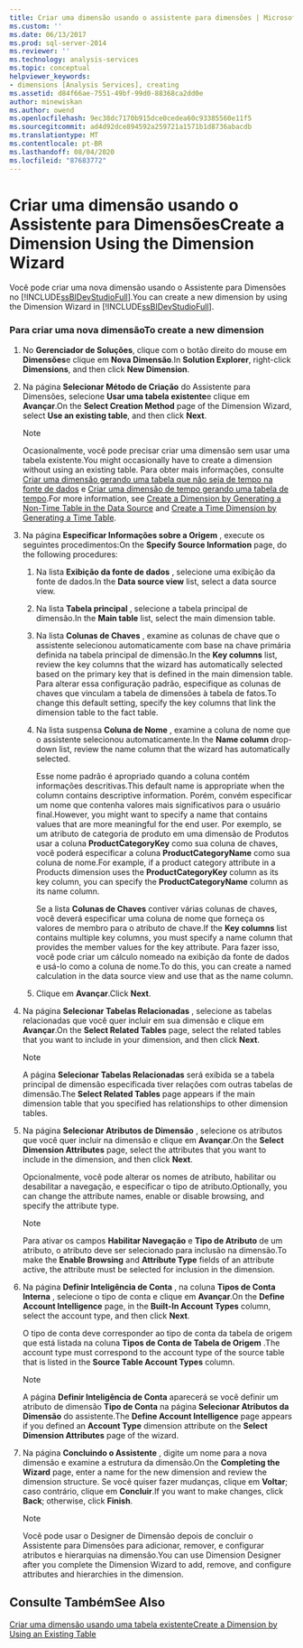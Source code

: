 ```yaml
---
title: Criar uma dimensão usando o assistente para dimensões | Microsoft Docs
ms.custom: ''
ms.date: 06/13/2017
ms.prod: sql-server-2014
ms.reviewer: ''
ms.technology: analysis-services
ms.topic: conceptual
helpviewer_keywords:
- dimensions [Analysis Services], creating
ms.assetid: d84f66ae-7551-49bf-99d0-88368ca2dd0e
author: minewiskan
ms.author: owend
ms.openlocfilehash: 9ec38dc7170b915dce0cedea60c93385560e11f5
ms.sourcegitcommit: ad4d92dce894592a259721a1571b1d8736abacdb
ms.translationtype: MT
ms.contentlocale: pt-BR
ms.lasthandoff: 08/04/2020
ms.locfileid: "87683772"
---
```

# <a name="create-a-dimension-using-the-dimension-wizard"></a><span data-ttu-id="b40ae-102">Criar uma dimensão usando o Assistente para Dimensões</span><span class="sxs-lookup"><span data-stu-id="b40ae-102">Create a Dimension Using the Dimension Wizard</span></span>
  <span data-ttu-id="b40ae-103">Você pode criar uma nova dimensão usando o Assistente para Dimensões no [!INCLUDE[ssBIDevStudioFull](../../includes/ssbidevstudiofull-md.md)].</span><span class="sxs-lookup"><span data-stu-id="b40ae-103">You can create a new dimension by using the Dimension Wizard in [!INCLUDE[ssBIDevStudioFull](../../includes/ssbidevstudiofull-md.md)].</span></span>  
  
### <a name="to-create-a-new-dimension"></a><span data-ttu-id="b40ae-104">Para criar uma nova dimensão</span><span class="sxs-lookup"><span data-stu-id="b40ae-104">To create a new dimension</span></span>  
  
1.  <span data-ttu-id="b40ae-105">No **Gerenciador de Soluções**, clique com o botão direito do mouse em **Dimensões**e clique em **Nova Dimensão**.</span><span class="sxs-lookup"><span data-stu-id="b40ae-105">In **Solution Explorer**, right-click **Dimensions**, and then click **New Dimension**.</span></span>  
  
2.  <span data-ttu-id="b40ae-106">Na página **Selecionar Método de Criação** do Assistente para Dimensões, selecione **Usar uma tabela existente**e clique em **Avançar**.</span><span class="sxs-lookup"><span data-stu-id="b40ae-106">On the **Select Creation Method** page of the Dimension Wizard, select **Use an existing table**, and then click **Next**.</span></span>  
  
    > [!NOTE]  
    >  <span data-ttu-id="b40ae-107">Ocasionalmente, você pode precisar criar uma dimensão sem usar uma tabela existente.</span><span class="sxs-lookup"><span data-stu-id="b40ae-107">You might occasionally have to create a dimension without using an existing table.</span></span> <span data-ttu-id="b40ae-108">Para obter mais informações, consulte [Criar uma dimensão gerando uma tabela que não seja de tempo na fonte de dados](create-a-dimension-by-generating-a-non-time-table-in-the-data-source.md) e [Criar uma dimensão de tempo gerando uma tabela de tempo](create-a-time-dimension-by-generating-a-time-table.md).</span><span class="sxs-lookup"><span data-stu-id="b40ae-108">For more information, see [Create a Dimension by Generating a Non-Time Table in the Data Source](create-a-dimension-by-generating-a-non-time-table-in-the-data-source.md) and [Create a Time Dimension by Generating a Time Table](create-a-time-dimension-by-generating-a-time-table.md).</span></span>  
  
3.  <span data-ttu-id="b40ae-109">Na página **Especificar Informações sobre a Origem** , execute os seguintes procedimentos:</span><span class="sxs-lookup"><span data-stu-id="b40ae-109">On the **Specify Source Information** page, do the following procedures:</span></span>  
  
    1.  <span data-ttu-id="b40ae-110">Na lista **Exibição da fonte de dados** , selecione uma exibição da fonte de dados.</span><span class="sxs-lookup"><span data-stu-id="b40ae-110">In the **Data source view** list, select a data source view.</span></span>  
  
    2.  <span data-ttu-id="b40ae-111">Na lista **Tabela principal** , selecione a tabela principal de dimensão.</span><span class="sxs-lookup"><span data-stu-id="b40ae-111">In the **Main table** list, select the main dimension table.</span></span>  
  
    3.  <span data-ttu-id="b40ae-112">Na lista **Colunas de Chaves** , examine as colunas de chave que o assistente selecionou automaticamente com base na chave primária definida na tabela principal de dimensão.</span><span class="sxs-lookup"><span data-stu-id="b40ae-112">In the **Key columns** list, review the key columns that the wizard has automatically selected based on the primary key that is defined in the main dimension table.</span></span> <span data-ttu-id="b40ae-113">Para alterar essa configuração padrão, especifique as colunas de chaves que vinculam a tabela de dimensões à tabela de fatos.</span><span class="sxs-lookup"><span data-stu-id="b40ae-113">To change this default setting, specify the key columns that link the dimension table to the fact table.</span></span>  
  
    4.  <span data-ttu-id="b40ae-114">Na lista suspensa **Coluna de Nome** , examine a coluna de nome que o assistente selecionou automaticamente.</span><span class="sxs-lookup"><span data-stu-id="b40ae-114">In the **Name column** drop-down list, review the name column that the wizard has automatically selected.</span></span>  
  
         <span data-ttu-id="b40ae-115">Esse nome padrão é apropriado quando a coluna contém informações descritivas.</span><span class="sxs-lookup"><span data-stu-id="b40ae-115">This default name is appropriate when the column contains descriptive information.</span></span> <span data-ttu-id="b40ae-116">Porém, convém especificar um nome que contenha valores mais significativos para o usuário final.</span><span class="sxs-lookup"><span data-stu-id="b40ae-116">However, you might want to specify a name that contains values that are more meaningful for the end user.</span></span> <span data-ttu-id="b40ae-117">Por exemplo, se um atributo de categoria de produto em uma dimensão de Produtos usar a coluna **ProductCategoryKey** como sua coluna de chaves, você poderá especificar a coluna **ProductCategoryName** como sua coluna de nome.</span><span class="sxs-lookup"><span data-stu-id="b40ae-117">For example, if a product category attribute in a Products dimension uses the **ProductCategoryKey** column as its key column, you can specify the **ProductCategoryName** column as its name column.</span></span>  
  
         <span data-ttu-id="b40ae-118">Se a lista **Colunas de Chaves** contiver várias colunas de chaves, você deverá especificar uma coluna de nome que forneça os valores de membro para o atributo de chave.</span><span class="sxs-lookup"><span data-stu-id="b40ae-118">If the **Key columns** list contains multiple key columns, you must specify a name column that provides the member values for the key attribute.</span></span> <span data-ttu-id="b40ae-119">Para fazer isso, você pode criar um cálculo nomeado na exibição da fonte de dados e usá-lo como a coluna de nome.</span><span class="sxs-lookup"><span data-stu-id="b40ae-119">To do this, you can create a named calculation in the data source view and use that as the name column.</span></span>  
  
    5.  <span data-ttu-id="b40ae-120">Clique em **Avançar**.</span><span class="sxs-lookup"><span data-stu-id="b40ae-120">Click **Next**.</span></span>  
  
4.  <span data-ttu-id="b40ae-121">Na página **Selecionar Tabelas Relacionadas** , selecione as tabelas relacionadas que você quer incluir em sua dimensão e clique em **Avançar**.</span><span class="sxs-lookup"><span data-stu-id="b40ae-121">On the **Select Related Tables** page, select the related tables that you want to include in your dimension, and then click **Next**.</span></span>  
  
    > [!NOTE]  
    >  <span data-ttu-id="b40ae-122">A página **Selecionar Tabelas Relacionadas** será exibida se a tabela principal de dimensão especificada tiver relações com outras tabelas de dimensão.</span><span class="sxs-lookup"><span data-stu-id="b40ae-122">The **Select Related Tables** page appears if the main dimension table that you specified has relationships to other dimension tables.</span></span>  
  
5.  <span data-ttu-id="b40ae-123">Na página **Selecionar Atributos de Dimensão** , selecione os atributos que você quer incluir na dimensão e clique em **Avançar**.</span><span class="sxs-lookup"><span data-stu-id="b40ae-123">On the **Select Dimension Attributes** page, select the attributes that you want to include in the dimension, and then click **Next**.</span></span>  
  
     <span data-ttu-id="b40ae-124">Opcionalmente, você pode alterar os nomes de atributo, habilitar ou desabilitar a navegação, e especificar o tipo de atributo.</span><span class="sxs-lookup"><span data-stu-id="b40ae-124">Optionally, you can change the attribute names, enable or disable browsing, and specify the attribute type.</span></span>  
  
    > [!NOTE]  
    >  <span data-ttu-id="b40ae-125">Para ativar os campos **Habilitar Navegação** e **Tipo de Atributo** de um atributo, o atributo deve ser selecionado para inclusão na dimensão.</span><span class="sxs-lookup"><span data-stu-id="b40ae-125">To make the **Enable Browsing** and **Attribute Type** fields of an attribute active, the attribute must be selected for inclusion in the dimension.</span></span>  
  
6.  <span data-ttu-id="b40ae-126">Na página **Definir Inteligência de Conta** , na coluna **Tipos de Conta Interna** , selecione o tipo de conta e clique em **Avançar**.</span><span class="sxs-lookup"><span data-stu-id="b40ae-126">On the **Define Account Intelligence** page, in the **Built-In Account Types** column, select the account type, and then click **Next**.</span></span>  
  
     <span data-ttu-id="b40ae-127">O tipo de conta deve corresponder ao tipo de conta da tabela de origem que está listada na coluna **Tipos de Conta de Tabela de Origem** .</span><span class="sxs-lookup"><span data-stu-id="b40ae-127">The account type must correspond to the account type of the source table that is listed in the **Source Table Account Types** column.</span></span>  
  
    > [!NOTE]  
    >  <span data-ttu-id="b40ae-128">A página **Definir Inteligência de Conta** aparecerá se você definir um atributo de dimensão **Tipo de Conta** na página **Selecionar Atributos da Dimensão** do assistente.</span><span class="sxs-lookup"><span data-stu-id="b40ae-128">The **Define Account Intelligence** page appears if you defined an **Account Type** dimension attribute on the **Select Dimension Attributes** page of the wizard.</span></span>  
  
7.  <span data-ttu-id="b40ae-129">Na página **Concluindo o Assistente** , digite um nome para a nova dimensão e examine a estrutura da dimensão.</span><span class="sxs-lookup"><span data-stu-id="b40ae-129">On the **Completing the Wizard** page, enter a name for the new dimension and review the dimension structure.</span></span> <span data-ttu-id="b40ae-130">Se você quiser fazer mudanças, clique em **Voltar**; caso contrário, clique em **Concluir**.</span><span class="sxs-lookup"><span data-stu-id="b40ae-130">If you want to make changes, click **Back**; otherwise, click **Finish**.</span></span>  
  
    > [!NOTE]  
    >  <span data-ttu-id="b40ae-131">Você pode usar o Designer de Dimensão depois de concluir o Assistente para Dimensões para adicionar, remover, e configurar atributos e hierarquias na dimensão.</span><span class="sxs-lookup"><span data-stu-id="b40ae-131">You can use Dimension Designer after you complete the Dimension Wizard to add, remove, and configure attributes and hierarchies in the dimension.</span></span>  
  
## <a name="see-also"></a><span data-ttu-id="b40ae-132">Consulte Também</span><span class="sxs-lookup"><span data-stu-id="b40ae-132">See Also</span></span>  
 [<span data-ttu-id="b40ae-133">Criar uma dimensão usando uma tabela existente</span><span class="sxs-lookup"><span data-stu-id="b40ae-133">Create a Dimension by Using an Existing Table</span></span>](create-a-dimension-by-using-an-existing-table.md)  
  
  
